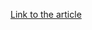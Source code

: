 [Link to the article](https://thehackernews.com/2024/10/malvertising-campaign-hijacks-facebook.html)
